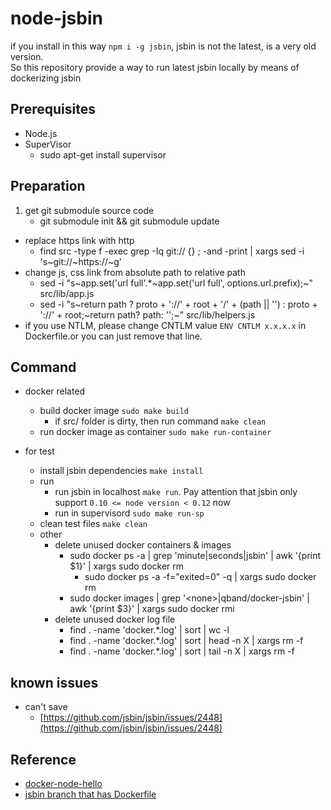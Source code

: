 # node-jsbin

if you install in this way `npm i -g jsbin`, jsbin is not the latest, is a very old version.  
So this repository provide a way to run latest jsbin locally by means of dockerizing jsbin

## Prerequisites

- Node.js
- SuperVisor
	- sudo apt-get install supervisor

## Preparation

1. get git submodule source code
	- git submodule init && git submodule update
- replace https link with http
	- find src -type f -exec grep -Iq git:// {} \; -and -print | xargs sed -i 's~git://~https://~g'
- change js, css link from absolute path to relative path
	- sed -i "s~app\.set('url full'.*~app\.set('url full', options\.url\.prefix);~" src/lib/app.js
	- sed -i "s~return path ? proto + ':\/\/' + root + '\/' + (path || '') : proto + ':\/\/' + root;~return path? path: '';~" src/lib/helpers.js
- if you use NTLM, please change CNTLM value `ENV CNTLM x.x.x.x` in Dockerfile.or you can just remove that line.

## Command

- docker related
	- build docker image `sudo make build`
		- if src/ folder is dirty, then run command `make clean`
	- run docker image as container `sudo make run-container`

- for test
	- install jsbin dependencies `make install`
	- run
		- run jsbin in localhost `make run`. Pay attention that jsbin only support `0.10 <= node version < 0.12` now
		- run in supervisord `sudo make run-sp`
	- clean test files `make clean`
	- other
		- delete unused docker containers & images
			- sudo docker ps -a | grep 'minute\|seconds\|jsbin' | awk '{print $1}' | xargs sudo docker rm
            	- sudo docker ps -a -f="exited=0" -q | xargs sudo docker rm
            - sudo docker images | grep '\<none\>\|qband/docker-jsbin' | awk '{print $3}' | xargs sudo docker rmi
        - delete unused docker log file
            - find . -name 'docker.*.log' | sort | wc -l
            - find . -name 'docker.*.log' | sort | head -n X | xargs rm -f
            - find . -name 'docker.*.log' | sort | tail -n X | xargs rm -f

## known issues

- can't save
	- [https://github.com/jsbin/jsbin/issues/2448](https://github.com/jsbin/jsbin/issues/2448)

## Reference
- [docker-node-hello](https://github.com/spkane/docker-node-hello)
- [jsbin branch that has Dockerfile](https://github.com/jsbin/jsbin/tree/254ceb59f4d415948e0a8eac255e2dfe5d0ae353)
